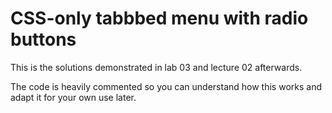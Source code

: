 # CSS-only tabbbed menu with radio buttons

This is the solutions demonstrated in lab 03 and lecture 02 afterwards.

The code is heavily commented so you can understand how this works and adapt it for your own use later.
